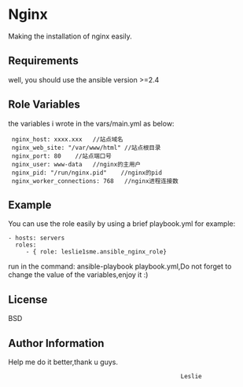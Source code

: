 Nginx
=========

Making the installation of nginx  easily.

Requirements
------------

well, you should use the ansible version >=2.4

Role Variables
--------------

the variables i wrote in the vars/main.yml as below:

    
     nginx_host: xxxx.xxx   //站点域名
     nginx_web_site: "/var/www/html" //站点根目录  
     nginx_port: 80    //站点端口号
     nginx_user: www-data   //nginx的主用户
     nginx_pid: "/run/nginx.pid"    //nginx的pid
     nginx_worker_connections: 768   //nginx进程连接数
    

Example
----------------

You can use the role easily by using a brief playbook.yml for example:

    - hosts: servers
      roles:
         - { role: leslie1sme.ansible_nginx_role}
         
         
        
  run in the command: ansible-playbook playbook.yml,Do not forget to change the value of the variables,enjoy it :)


License
-------

BSD

Author Information
------------------
 
 Help me do it better,thank u guys.

                                                    
                                                     Leslie